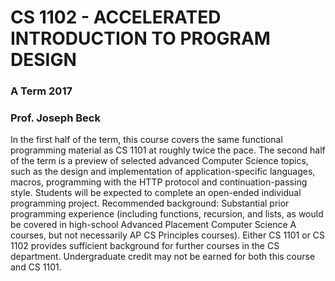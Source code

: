 # CS 1102 - ACCELERATED INTRODUCTION TO PROGRAM DESIGN
### A Term 2017
### Prof. Joseph Beck

In the first half of the term, this course covers the same functional programming material as CS 1101 at roughly twice the pace. The second half of the term is a preview of selected advanced Computer Science topics, such as the design and implementation of application-specific languages, macros, programming with the HTTP protocol and continuation-passing style. Students will be expected to complete an open-ended individual programming project. Recommended background: Substantial prior programming experience (including functions, recursion, and lists, as would be covered in high-school Advanced Placement Computer Science A courses, but not necessarily AP CS Principles courses). Either CS 1101 or CS 1102 provides sufficient background for further courses in the CS department. Undergraduate credit may not be earned for both this course and CS 1101.
